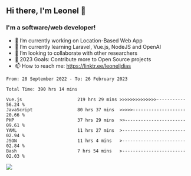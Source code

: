 ## Hi there, I'm Leonel 👋

### I'm a software/web developer!
- 🔭 I’m currently working on Location-Based Web App
- 🌱 I’m currently learning Laravel, Vue.js, NodeJS and OpenAI
- 👯 I’m looking to collaborate with other researchers
- 🥅 2023 Goals: Contribute more to Open Source projects
- 📫 How to reach me: https://linktr.ee/leoneljdias

<!--START_SECTION:waka-->

```text
From: 28 September 2022 - To: 26 February 2023

Total Time: 390 hrs 14 mins

Vue.js                     219 hrs 29 mins >>>>>>>>>>>>>>-----------   56.24 %
JavaScript                 80 hrs 37 mins  >>>>>--------------------   20.66 %
PHP                        37 hrs 29 mins  >>-----------------------   09.61 %
YAML                       11 hrs 27 mins  >------------------------   02.94 %
JSON                       11 hrs 4 mins   >------------------------   02.84 %
Bash                       7 hrs 54 mins   >------------------------   02.03 %
```

<!--END_SECTION:waka-->

![](https://komarev.com/ghpvc/?username=leoneljdias&color=blue&style=flat-square)

